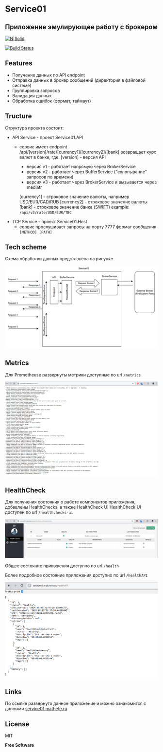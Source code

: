# Service01
## Приложение эмулирующее работу с брокером

[![N|Solid](https://cldup.com/dTxpPi9lDf.thumb.png)](https://nodesource.com/products/nsolid)

[![Build Status](https://travis-ci.org/dda101110/service01.svg?branch=main)](https://travis-ci.org/dda101110/service01)

## Features

- Получение данных по API endpoint
- Отправка данных в брокер сообщений (директория в файловой системе)
- Группировка запросов
- Валидация данных
- Обработка ошибок (формат, таймаут)

## Tructure

Структура проекта состоит:
* API Service - проект Service01.API
    * сервис имеет endpoint /api/[version]/rate/[currency1]/[currency2]/[bank]
    возвращает курс валют в банке, где:
    [version] - версия API
        * версия v1 - работает напрямую через BrokerService
        * версия v2 - работает через BufferService ("схлопывание" запросов по времени)
        * версия v3 - работает через BrokerService и вызывается через mediatr
        
      [currency1] - строковое значение валюты, например USD/EUR/CAD/RUB
      [currency2] - строковое значение валюты
      [bank] - строковое значение банка (SWIFT)
      example: `/api/v3/rate/USD/EUR/TBC`
* TCP Service - проект Service01.Host
    * сервис прослушивает запросы на порту 7777
    формат сообщения `[METHOD] [PATH]`

## Tech scheme
Схема обработки данных представлена на рисунке

![This is a scheme image.](/images/scheme.png)


## Metrics

Для Prometheuse развернуты метрики доступные по url `/metrics`

![metrics](/images/metrics.png)

## HealthCheck

Для получения состояния о работе компонентов приложения, добавлены HealthChecks, а также HealthCheck UI
HealthCheck UI доступен по url `/healthchecks-ui`

![healthchecks-ui](/images/healthchecks-ui.png)

Общее состояние приложения доступно по url `/health`

Более подробное состояние приложения доступно по url `/healthAPI`

![healthAPI](/images/healthAPI.png)

## Links

По ссылке развернуто данное приложение и можно ознакомится с данными [service01.mathete.ru](https://service01.matchete.ru/)

## License

MIT

**Free Software**

[//]: # (These are reference links used in the body of this note and get stripped out when the markdown processor does its job. There is no need to format nicely because it shouldn't be seen. Thanks SO - http://stackoverflow.com/questions/4823468/store-comments-in-markdown-syntax)

   [dill]: <https://github.com/joemccann/dillinger>
   [git-repo-url]: <https://github.com/joemccann/dillinger.git>
   [john gruber]: <http://daringfireball.net>
   [df1]: <http://daringfireball.net/projects/markdown/>
   [markdown-it]: <https://github.com/markdown-it/markdown-it>
   [Ace Editor]: <http://ace.ajax.org>
   [node.js]: <http://nodejs.org>
   [Twitter Bootstrap]: <http://twitter.github.com/bootstrap/>
   [jQuery]: <http://jquery.com>
   [@tjholowaychuk]: <http://twitter.com/tjholowaychuk>
   [express]: <http://expressjs.com>
   [AngularJS]: <http://angularjs.org>
   [Gulp]: <http://gulpjs.com>

   [PlDb]: <https://github.com/joemccann/dillinger/tree/master/plugins/dropbox/README.md>
   [PlGh]: <https://github.com/joemccann/dillinger/tree/master/plugins/github/README.md>
   [PlGd]: <https://github.com/joemccann/dillinger/tree/master/plugins/googledrive/README.md>
   [PlOd]: <https://github.com/joemccann/dillinger/tree/master/plugins/onedrive/README.md>
   [PlMe]: <https://github.com/joemccann/dillinger/tree/master/plugins/medium/README.md>
   [PlGa]: <https://github.com/RahulHP/dillinger/blob/master/plugins/googleanalytics/README.md>

